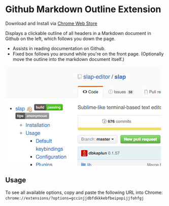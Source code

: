 Github Markdown Outline Extension 
======
Download and Install via [Chrome Web Store](https://chrome.google.com/webstore/detail/github-markdown-outline-e/gccinjjdbfdkkkebfbeipopijjfohfgj)

Displays a clickable outline of all headers in a Markdown document in Github on the left, which follows you down the page.

* Assists in reading documentation on Github.
* Fixed box follows you around while you're on the front page. (Optionally move the outline into the markdown document itself.)

![Screenshot](https://raw.githubusercontent.com/dbkaplun/github-markdown-outline-extension/master/screenshot.png)

## Usage

To see all available options, copy and paste the following URL into Chrome: `chrome://extensions/?options=gccinjjdbfdkkkebfbeipopijjfohfgj`
